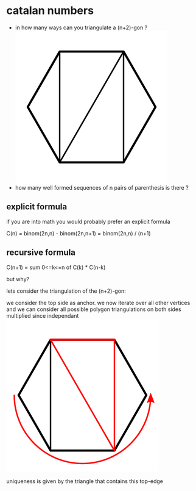 
# catalan numbers
- in how many ways can you triangulate a (n+2)-gon ?
![cat](/res/catalan1.png)
- how many well formed sequences of n pairs of parenthesis is there ?

## explicit formula
if you are into math you would probably prefer an explicit formula

C(n) = binom(2n,n) - binom(2n,n+1) = binom(2n,n) / (n+1)

## recursive formula

C(n+1) = sum 0<=k<=n of C(k) * C(n-k)

but why?

lets consider the triangulation of the (n+2)-gon:

we consider the top side as anchor.
we now iterate over all other vertices
and we can consider all possible polygon triangulations on both sides
multiplied since independant
![cat](/res/catalan2.png)

uniqueness is given by the triangle that contains this top-edge

